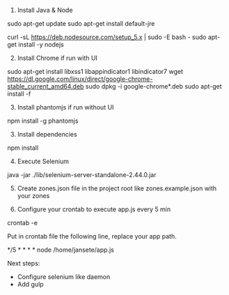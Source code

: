 1. Install Java & Node

sudo apt-get update
sudo apt-get install default-jre

curl -sL https://deb.nodesource.com/setup_5.x | sudo -E bash -
sudo apt-get install -y nodejs

2. Install Chrome if run with UI

sudo apt-get install libxss1 libappindicator1 libindicator7
wget https://dl.google.com/linux/direct/google-chrome-stable_current_amd64.deb
sudo dpkg -i google-chrome*.deb
sudo apt-get install -f

3. Install phantomjs if run without UI

npm install -g phantomjs

3. Install dependencies

npm install

4. Execute Selenium

java -jar ./lib/selenium-server-standalone-2.44.0.jar

5. Create zones.json file in the project root like zones.example.json with your zones

6. Configure your crontab to execute app.js every 5 min

crontab -e

Put in crontab file the following line, replace your app path.

*/5 * * * * node /home/jansete/app.js

Next steps:
- Configure selenium like daemon
- Add gulp
